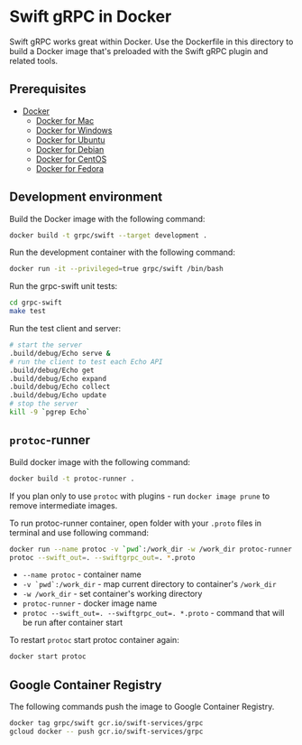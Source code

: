 # Swift gRPC in Docker

Swift gRPC works great within Docker. Use the Dockerfile in this directory to build a Docker image that's preloaded with the Swift gRPC plugin and related tools.

## Prerequisites

- [Docker](https://www.docker.com)
  - [Docker for Mac](https://hub.docker.com/editions/community/docker-ce-desktop-mac)
  - [Docker for Windows](https://hub.docker.com/editions/community/docker-ce-desktop-windows)
  - [Docker for Ubuntu](https://hub.docker.com/editions/community/docker-ce-server-ubuntu)
  - [Docker for Debian](https://hub.docker.com/editions/community/docker-ce-server-debian)
  - [Docker for CentOS](https://hub.docker.com/editions/community/docker-ce-server-centos)
  - [Docker for Fedora](https://hub.docker.com/editions/community/docker-ce-server-fedora)

## Development environment

Build the Docker image with the following command:

```bash
docker build -t grpc/swift --target development .
```

Run the development container with the following command:

```bash
docker run -it --privileged=true grpc/swift /bin/bash
```

Run the grpc-swift unit tests:

```bash
cd grpc-swift
make test
```

Run the test client and server:

```bash
# start the server
.build/debug/Echo serve &
# run the client to test each Echo API
.build/debug/Echo get
.build/debug/Echo expand
.build/debug/Echo collect
.build/debug/Echo update
# stop the server
kill -9 `pgrep Echo`
```

## `protoc`-runner

Build docker image with the following command:

```bash
docker build -t protoc-runner .
```

If you plan only to use `protoc` with plugins - run `docker image prune` to remove intermediate images.

To run protoc-runner container, open folder with your `.proto` files in terminal and use following command:

```bash
docker run --name protoc -v `pwd`:/work_dir -w /work_dir protoc-runner \
protoc --swift_out=. --swiftgrpc_out=. *.proto
```

- `--name protoc` - container name
- ``-v `pwd`:/work_dir`` - map current directory to container's `/work_dir`
- `-w /work_dir` - set container's working directory
- `protoc-runner` - docker image name
- `protoc --swift_out=. --swiftgrpc_out=. *.proto` - command that will be run after container start

To restart `protoc` start protoc container again:

```bash
docker start protoc
```

## Google Container Registry

The following commands push the image to Google Container Registry.

```bash
docker tag grpc/swift gcr.io/swift-services/grpc
gcloud docker -- push gcr.io/swift-services/grpc
```
